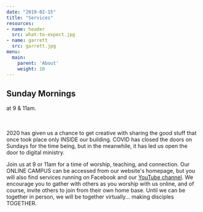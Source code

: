 ```yaml
---
date: "2019-02-15"
title: "Services"
resources:
- name: header
  src: what-to-expect.jpg
- name: garrett
  src: garrett.jpg
menu:
  main:
    parent: 'About'
    weight: 10
---
```


<h3>
<h2 class="tight-header">Sunday Mornings</h2> at 9 & 11am.
<br>
  &nbsp;  &nbsp;
  

<br>
</h3>

</h3>
<br>



2020 has given us a chance to get creative with sharing the good stuff that once took place only INSIDE our building. COVID has closed the doors on Sundays for the time being, but in the meanwhile, it has led us open the door to digital ministry. 

Join us at 9 or 11am for a time of worship, teaching, and connection. Our ONLINE CAMPUS can be accessed from our website's homepage, but you will also find services running on Facebook and our <a href="https://www.youtube.com/channel/UCRe_QiHhuGwlIY43ECFopNQ ">YouTube channel</a>. We encourage you to gather with others as you worship with us online, and of course, invite others to join from their own home base. Until we can be together in person, we will be together virtually... making disciples TOGETHER.  










